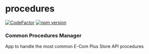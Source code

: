 # procedures

[![CodeFactor](https://www.codefactor.io/repository/github/ecomclub/procedures/badge)](https://www.codefactor.io/repository/github/ecomclub/procedures)
[![npm version](https://img.shields.io/npm/v/ecomplus-procedures.svg)](https://www.npmjs.org/ecomplus-procedures)

### Common Procedures Manager
App to handle the most common E-Com Plus Store API procedures

